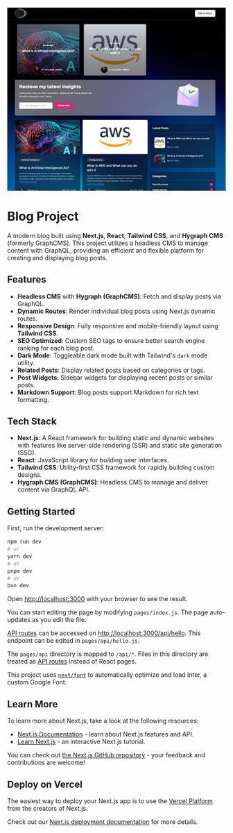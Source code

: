 ![Blog Screenshot](Capture.JPG)

# Blog Project

A modern blog built using **Next.js**, **React**, **Tailwind CSS**, and **Hygraph CMS** (formerly GraphCMS). This project utilizes a headless CMS to manage content with GraphQL, providing an efficient and flexible platform for creating and displaying blog posts.

## Features

- **Headless CMS** with **Hygraph (GraphCMS)**: Fetch and display posts via GraphQL.
- **Dynamic Routes**: Render individual blog posts using Next.js dynamic routes.
- **Responsive Design**: Fully responsive and mobile-friendly layout using **Tailwind CSS**.
- **SEO Optimized**: Custom SEO tags to ensure better search engine ranking for each blog post.
- **Dark Mode**: Toggleable dark mode built with Tailwind's `dark` mode utility.
- **Related Posts**: Display related posts based on categories or tags.
- **Post Widgets**: Sidebar widgets for displaying recent posts or similar posts.
- **Markdown Support**: Blog posts support Markdown for rich text formatting.

## Tech Stack

- **Next.js**: A React framework for building static and dynamic websites with features like server-side rendering (SSR) and static site generation (SSG).
- **React**: JavaScript library for building user interfaces.
- **Tailwind CSS**: Utility-first CSS framework for rapidly building custom designs.
- **Hygraph CMS (GraphCMS)**: Headless CMS to manage and deliver content via GraphQL API.

## Getting Started

First, run the development server:

```bash
npm run dev
# or
yarn dev
# or
pnpm dev
# or
bun dev
```

Open [http://localhost:3000](http://localhost:3000) with your browser to see the result.

You can start editing the page by modifying `pages/index.js`. The page auto-updates as you edit the file.

[API routes](https://nextjs.org/docs/api-routes/introduction) can be accessed on [http://localhost:3000/api/hello](http://localhost:3000/api/hello). This endpoint can be edited in `pages/api/hello.js`.

The `pages/api` directory is mapped to `/api/*`. Files in this directory are treated as [API routes](https://nextjs.org/docs/api-routes/introduction) instead of React pages.

This project uses [`next/font`](https://nextjs.org/docs/basic-features/font-optimization) to automatically optimize and load Inter, a custom Google Font.

## Learn More

To learn more about Next.js, take a look at the following resources:

- [Next.js Documentation](https://nextjs.org/docs) - learn about Next.js features and API.
- [Learn Next.js](https://nextjs.org/learn) - an interactive Next.js tutorial.

You can check out [the Next.js GitHub repository](https://github.com/vercel/next.js/) - your feedback and contributions are welcome!

## Deploy on Vercel

The easiest way to deploy your Next.js app is to use the [Vercel Platform](https://vercel.com/new?utm_medium=default-template&filter=next.js&utm_source=create-next-app&utm_campaign=create-next-app-readme) from the creators of Next.js.

Check out our [Next.js deployment documentation](https://nextjs.org/docs/deployment) for more details.
